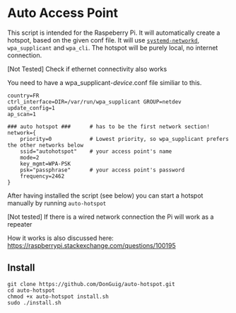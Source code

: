 # Auto Access Point
This script is intended for the Raspeberry Pi. It will automatically create a hotspot, based on the given conf file. 
It will use [`systemd-networkd`][1], `wpa_supplicant` and `wpa_cli`.
The hotspot will be purely local, no internet connection.

[Not Tested] Check if ethernet connectivity also works

You need to have a wpa_supplicant-_device_.conf file similiar to this.

```
country=FR                                                                        
ctrl_interface=DIR=/var/run/wpa_supplicant GROUP=netdev                           
update_config=1                                                                   
ap_scan=1

### auto hotspot ###      # has to be the first network section!                                                                                  
network={
    priority=0            # Lowest priority, so wpa_supplicant prefers the other networks below 
    ssid="autohotspot"    # your access point's name                                                            
    mode=2                                                                       
    key_mgmt=WPA-PSK                                                             
    psk="passphrase"      # your access point's password                                    
    frequency=2462                                                               
}

```

After having installed the script (see below) you can start a hotspot manually by running `auto-hotspot` 

[Not tested] If there is a wired network connection the Pi will work as a repeater

How it works is also discussed here: 
https://raspberrypi.stackexchange.com/questions/100195


## Install

```
git clone https://github.com/DonGuig/auto-hotspot.git
cd auto-hotspot
chmod +x auto-hotspot install.sh
sudo ./install.sh
```

[1]:https://raspberrypi.stackexchange.com/questions/108592/use-systemd-networkd-for-general-networking/108593

